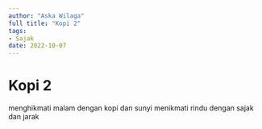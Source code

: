 ```yaml
---
author: "Aska Wilaga"
full title: "Kopi 2"
tags:
- Sajak
date: 2022-10-07
---
```


# Kopi 2

menghikmati malam dengan kopi dan sunyi
menikmati rindu dengan sajak dan jarak
